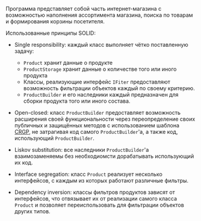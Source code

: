 Программа представляет собой часть интернет-магазина с возможностью наполнения ассортимента магазина, поиска по товарам и формирования корзины посетителя.

Использованные принципы SOLID:

* Single responsibility: каждый класс выполняет чётко поставленную задачу:
    * `Product` хранит данные о продукте
    * `ProductStorage` хранит данные о количестве того или иного продукта
    * Классы, реализующие интерфейс `IFiter` предоставляют возможность фильтрации объектов каждый по своему критерию.
    * `ProductBuilder` и его наследники каждый предназначен для сборки продукта того или иного состава.

* Open-closed: класс `ProductBuilder` предоставляет возможность расширения своей функциональности через переопределение своих публичных и защищённых методов с использованием шаблона [CRGP](https://www.artima.com/weblogs/viewpost.jsp?thread=133275), не затрагивая код самого `ProductBuilder`'а, а также код, использующий `ProductBuilder`.

* Liskov substitution: все наследники `ProductBuilder`'а взаимозаменяемы без необходиомсти дорабатывать использующий их код.

* Interface segregation: класс `Product` реализует несколько интерфейсов, с каждым из которых работают различные фильтры.

* Dependency inversion: классы фильтров продуктов зависят от интерфейсов, что отвязывает их от реализации самого класса `Product` и позволяет переиспользовать для фильтрации объектов других типов.
